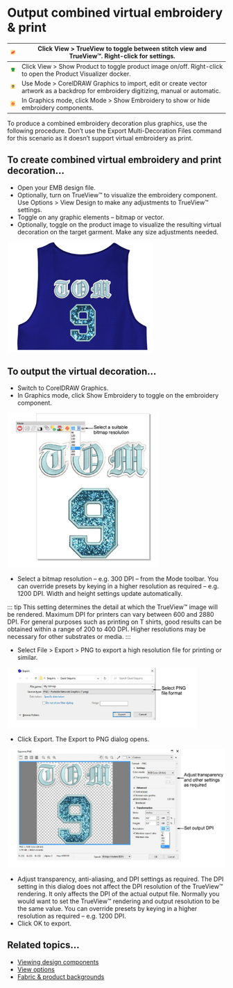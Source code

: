 # Output combined virtual embroidery & print

| ![TrueView00006.png](assets/TrueView00006.png)         | Click View > TrueView to toggle between stitch view and TrueView™. Right-click for settings.                                        |
| ------------------------------------------------------ | ------------------------------------------------------------------------------------------------------------------------------------ |
| ![ShowProduct00007.png](assets/ShowProduct00007.png)   | Click View > Show Product to toggle product image on/off. Right-click to open the Product Visualizer docker.                         |
| ![SwitchToCorelDRAW.png](assets/SwitchToCorelDRAW.png) | Use Mode > CorelDRAW Graphics to import, edit or create vector artwork as a backdrop for embroidery digitizing, manual or automatic. |
| ![ShowEmbroidery.png](assets/ShowEmbroidery.png)       | In Graphics mode, click Mode > Show Embroidery to show or hide embroidery components.                                                |

To produce a combined embroidery decoration plus graphics, use the following procedure. Don’t use the Export Multi-Decoration Files command for this scenario as it doesn’t support virtual embroidery as print.

## To create combined virtual embroidery and print decoration...

- Open your EMB design file.
- Optionally, turn on TrueView™ to visualize the embroidery component. Use Options > View Design to make any adjustments to TrueView™ settings.
- Toggle on any graphic elements – bitmap or vector.
- Optionally, toggle on the product image to visualize the resulting virtual decoration on the target garment. Make any size adjustments needed.

![VirtualEmbroidery&PrintDecoration1.png](assets/VirtualEmbroidery_PrintDecoration1.png)

## To output the virtual decoration...

- Switch to CorelDRAW Graphics.
- In Graphics mode, click Show Embroidery to toggle on the embroidery component.

![VirtualDecoration_SportTeam_Graphics.png](assets/VirtualDecoration_SportTeam_Graphics.png)

- Select a bitmap resolution – e.g. 300 DPI – from the Mode toolbar. You can override presets by keying in a higher resolution as required – e.g. 1200 DPI. Width and height settings update automatically.

::: tip
This setting determines the detail at which the TrueView™ image will be rendered. Maximum DPI for printers can vary between 600 and 2880 DPI. For general purposes such as printing on T shirts, good results can be obtained within a range of 200 to 400 DPI. Higher resolutions may be necessary for other substrates or media.
:::

- Select File > Export > PNG to export a high resolution file for printing or similar.

![ExportGraphics.png](assets/ExportGraphics.png)

- Click Export. The Export to PNG dialog opens.

![ExportToPNG.png](assets/ExportToPNG.png)

- Adjust transparency, anti-aliasing, and DPI settings as required. The DPI setting in this dialog does not affect the DPI resolution of the TrueView™ rendering. It only affects the DPI of the actual output file. Normally you would want to set the TrueView™ rendering and output resolution to be the same value. You can override presets by keying in a higher resolution as required – e.g. 1200 DPI.
- Click OK to export.

## Related topics...

- [Viewing design components](../../Basics/view/Viewing_design_components)
- [View options](../../Setup/settings/View_options)
- [Fabric & product backgrounds](../../Digitizing/colorways/Fabric_product_backgrounds)
